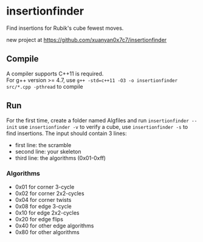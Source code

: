 # insertionfinder
Find insertions for Rubik's cube fewest moves.

new project at https://github.com/xuanyan0x7c7/insertionfinder

## Compile
A compiler supports C++11 is required. <br />
For g++ version >= 4.7, use `g++ -std=c++11 -O3 -o insertionfinder src/*.cpp -pthread` to compile

## Run
For the first time, create a folder named Algfiles and run `insertionfinder --init`
use `insertionfinder -v` to verify a cube,
use `insertionfinder -s` to find insertions.
The input should contain 3 lines:
- first line: the scramble
- second line: your skeleton
- third line: the algorithms (0x01-0xff)

### Algorithms
- 0x01 for corner 3-cycle
- 0x02 for corner 2x2-cycles
- 0x04 for corner twists
- 0x08 for edge 3-cycle
- 0x10 for edge 2x2-cycles
- 0x20 for edge flips
- 0x40 for other edge algorithms
- 0x80 for other algorithms
